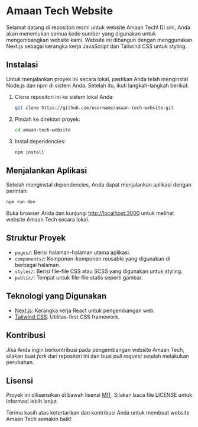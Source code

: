 # Amaan Tech Website

Selamat datang di repositori resmi untuk website Amaan Tech! Di sini, Anda akan menemukan semua kode sumber yang digunakan untuk mengembangkan website kami. Website ini dibangun dengan menggunakan Next.js sebagai kerangka kerja JavaScript dan Tailwind CSS untuk styling.

## Instalasi

Untuk menjalankan proyek ini secara lokal, pastikan Anda telah menginstal Node.js dan npm di sistem Anda. Setelah itu, ikuti langkah-langkah berikut:

1. Clone repositori ini ke sistem lokal Anda:

   ```bash
   git clone https://github.com/username/amaan-tech-website.git
   ```

2. Pindah ke direktori proyek:

   ```bash
   cd amaan-tech-website
   ```

3. Instal dependencies:

   ```bash
   npm install
   ```

## Menjalankan Aplikasi

Setelah menginstal dependencies, Anda dapat menjalankan aplikasi dengan perintah:

```bash
npm run dev
```

Buka browser Anda dan kunjungi [http://localhost:3000](http://localhost:3000) untuk melihat website Amaan Tech secara lokal.

## Struktur Proyek

- `pages/`: Berisi halaman-halaman utama aplikasi.
- `components/`: Komponen-komponen reusable yang digunakan di berbagai halaman.
- `styles/`: Berisi file-file CSS atau SCSS yang digunakan untuk styling.
- `public/`: Tempat untuk file-file statis seperti gambar.

## Teknologi yang Digunakan

- [Next.js](https://nextjs.org/): Kerangka kerja React untuk pengembangan web.
- [Tailwind CSS](https://tailwindcss.com/): Utilitas-first CSS framework.

## Kontribusi

Jika Anda ingin berkontribusi pada pengembangan website Amaan Tech, silakan buat _fork_ dari repositori ini dan buat _pull request_ setelah melakukan perubahan.

## Lisensi

Proyek ini dilisensikan di bawah lisensi [MIT](LICENSE). Silakan baca file LICENSE untuk informasi lebih lanjut.

Terima kasih atas ketertarikan dan kontribusi Anda untuk membuat website Amaan Tech semakin baik!
